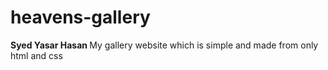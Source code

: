 # heavens-gallery
<b>Syed Yasar Hasan </b>
My gallery website which is simple and made from only html and css
